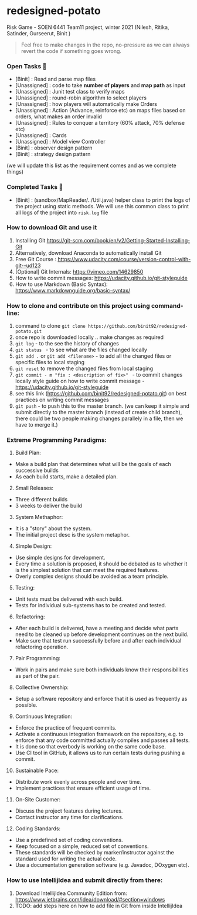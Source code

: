 # redesigned-potato
Risk Game - SOEN 6441 Team11 project, winter 2021
(Nilesh, Ritika, Satinder, Gurseerut, Binit )

> Feel free to make changes in the repo, no-pressure as we can always revert the code if something goes wrong.

### Open Tasks :rocket:
+ [Binit] : Read and parse map files
+ [Unassigned] : code to take **number of players** and **map path** as input
+ [Unassigned] : Junit test class to verify maps
+ [Unassigned] : round-robin algorithm to select players
+ [Unassigned] : how players will automatically make Orders
+ [Unassigned] : Action (Advance, reinforce etc) on maps files based on orders, what makes an order invalid
+ [Unassigned] : Rules to conquer a territory (60% attack, 70% defense etc)
+ [Unassigned] : Cards
+ [Unassigned] : Model view Controller
+ [Binit] : observer design pattern
+ [Binit] : strategy design pattern


(we will update this list as the requirement comes and as we complete things)

### Completed Tasks :checkered_flag:
+ [Binit] : (sandbox/MapReader/../Util.java) helper class to print the logs of the project using static methods. We will use this common class to print all logs of the project into `risk.log` file


### How to download Git and use it
1. Installing Git https://git-scm.com/book/en/v2/Getting-Started-Installing-Git
2. Alternatively, download Anaconda to automatically install Git
3. Free Git Course : https://www.udacity.com/course/version-control-with-git--ud123
4. [Optional] Git Internals: https://vimeo.com/14629850
5. How to write commit messages: https://udacity.github.io/git-styleguide
6. How to use Markdown (Basic Syntax): https://www.markdownguide.org/basic-syntax/

### How to clone and contribute on this project using command-line:
 1. command to clone `git clone https://github.com/binit92/redesigned-potato.git`
 2. once repo is downloaded locally .. make changes as required
 3. `git log` - to the see the history of changes
 4. `git status ` - to see what are the files changed locally
 5. `git add .` or `git add <filename>`  - to add all the changed files or specific files to local staging
 6. `git reset` to remove the changed files from local staging
 7. `git commit - m "fix : <description of fix>" ` - to commit changes locally
 style guide on how to write commit message -  https://udacity.github.io/git-styleguide
 8.  see this link (https://github.com/binit92/redesigned-potato.git) on best practices on writing commit messages
 9. `git push`  - to push this to the master branch.
 (we can keep it simple and submit directly to the master branch (instead of create child branch), there could be two people making changes parallely in a file, then we have to merge it.)

### Extreme Programming Paradigms:
 1. Build Plan: <br>
  - Make a build plan that determines what will be the goals of each successive builds <br>
  - As each build starts, make a detailed plan. <br>
  
 2. Small Releases: <br>
  - Three different builds <br>
  - 3 weeks to deliver the build <br>
 
 3. System Methaphor: <br>
  - It is a "story" about the system. <br>
  - The initial project desc is the system metaphor. <br>
 
 4. Simple Design: <br>
  - Use simple designs for development. <br>
  - Every time a solution is proposed, it should be debated as to whether it is the simplest solution that can meet the required features. <br>
  - Overly complex designs should be avoided as a team principle. <br>
 
 5. Testing: <br>
  - Unit tests must be delivered with each build. <br>
  - Tests for individual sub-systems has to be created and tested. <br>
 
 6. Refactoring: <br>
  - After each build is delivered, have a meeting and decide what parts need to be cleaned up before development continues on the next build. <br>
  - Make sure that test run successfully before and after each individual refactoring operation. <br>
 
 7. Pair Programming: <br>
  - Work in pairs and make sure both individuals know their responsibilities as part of the pair. <br>
 
 8. Collective Ownership: <br>
  - Setup a software repository and enforce that it is used as frequently as possible. <br>
 
 9. Continuous Integration: <br>
  - Enforce the practice of frequent commits. <br>
  - Activate a continuous integration framework on the repository, e.g. to enforce that any code committed actually compiles and passes all tests. <br>
  - It is done so that everbody is working on the same code base. <br>
  - Use CI tool in GitHub, it allows us to run certain tests during pushing a commit. <br>
  
 10. Sustainable Pace: <br>
  - Distribute work evenly across people and over time. <br>
  - Implement practices that ensure efficient usage of time. <br>
 
 11. On-Site Customer: <br>
  - Discuss the project features during lectures. <br>
  - Contact instructor any time for clarifications. <br>
 
 12. Coding Standards: <br>
  - Use a predefined set of coding conventions. <br>
  - Keep focused on a simple, reduced set of conventions. <br>
  - These standards will be checked by marker/instructor against the standard used for writing the actual code. <br>
  - Use a documentation generation software (e.g. Javadoc, DOxygen etc).

### How to use IntellijIdea and submit directly from there:
 1. Download IntellijIdea Community Edition from:
 https://www.jetbrains.com/idea/download/#section=windows
 2. TODO: add steps here on how to add file in Git from inside IntellijIdea
